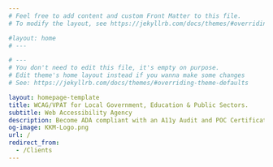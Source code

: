 ```yaml
---
# Feel free to add content and custom Front Matter to this file.
# To modify the layout, see https://jekyllrb.com/docs/themes/#overriding-theme-defaults

#layout: home
# ---

# ---
# You don't need to edit this file, it's empty on purpose.
# Edit theme's home layout instead if you wanna make some changes
# See: https://jekyllrb.com/docs/themes/#overriding-theme-defaults

layout: homepage-template
title: WCAG/VPAT for Local Government, Education & Public Sectors.
subtitle: Web Accessibility Agency
description: Become ADA compliant with an A11y Audit and POC Certificate or pair it with our A11y Monitoring platform.
og-image: KKM-Logo.png
url: /
redirect_from:
  - /Clients
---
```

